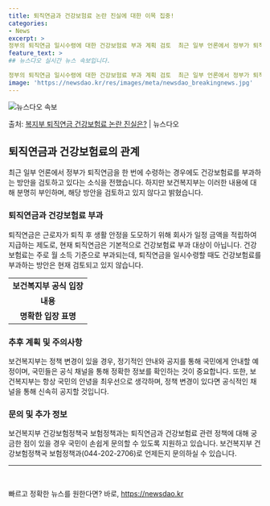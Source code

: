 ```yaml
---
title: 퇴직연금과 건강보험료 논란 진실에 대한 이목 집중!
categories:
- News
excerpt: >
정부의 퇴직연금 일시수령에 대한 건강보험료 부과 계획 검토  최근 일부 언론에서 정부가 퇴직연금을 한 번에 …
feature_text: >
## 뉴스다오 실시간 뉴스 속보입니다.

정부의 퇴직연금 일시수령에 대한 건강보험료 부과 계획 검토  최근 일부 언론에서 정부가 퇴직연금을 한 번에 …
image: 'https://newsdao.kr/res/images/meta/newsdao_breakingnews.jpg'
---
```


![뉴스다오 속보](https://newsdao.kr/res/images/meta/newsdao_breakingnews.jpg)

<p>출처: <a href="https://newsdao.kr/4449" rel="dofollow">복지부 퇴직연금 건강보험료 논란 진실은?</a> | 뉴스다오</p>

<h2 data-ke-size="size26">퇴직연금과 건강보험료의 관계</h2>

<p data-ke-size="size16">최근 일부 언론에서 정부가 퇴직연금을 한 번에 수령하는 경우에도 건강보험료를 부과하는 방안을 검토하고 있다는 소식을 전했습니다. 하지만 보건복지부는 이러한 내용에 대해 분명히 부인하며, 해당 방안을 검토하고 있지 않다고 밝혔습니다.</p>

<h3><b>퇴직연금과 건강보험료 부과</b></h3>
<p data-ke-size="size16">퇴직연금은 근로자가 퇴직 후 생활 안정을 도모하기 위해 회사가 일정 금액을 적립하여 지급하는 제도로, 현재 퇴직연금은 기본적으로 건강보험료 부과 대상이 아닙니다. 건강보험료는 주로 월 소득 기준으로 부과되는데, 퇴직연금을 일시수령할 때도 건강보험료를 부과하는 방안은 현재 검토되고 있지 않습니다. </p>

<table>
	<tr>
		<td style="text-align: center; height: 17px;"><b>보건복지부 공식 입장</b></td>
	</tr>
	<tr>
		<td style="text-align: center; height: 17px;"><b>내용</b></td>
	</tr>
	<tr>
		<td style="text-align: center; height: 17px;"><b>명확한 입장 표명</b></td>
	</tr>
</table>

<h3><b>추후 계획 및 주의사항</b></h3>
<p data-ke-size="size16">보건복지부는 정책 변경이 있을 경우, 정기적인 안내와 공지를 통해 국민에게 안내할 예정이며, 국민들은 공식 채널을 통해 정확한 정보를 확인하는 것이 중요합니다. 또한, 보건복지부는 항상 국민의 안녕을 최우선으로 생각하며, 정책 변경이 있다면 공식적인 채널을 통해 신속히 공지할 것입니다. </p>

<h3><b>문의 및 추가 정보</b></h3>
<p data-ke-size="size16">보건복지부 건강보험정책국 보험정책과는 퇴직연금과 건강보험료 관련 정책에 대해 궁금한 점이 있을 경우 국민이 손쉽게 문의할 수 있도록 지원하고 있습니다. 보건복지부 건강보험정책국 보험정책과(044-202-2706)로 언제든지 문의하실 수 있습니다.</p>
<hr>
<p data-ke-size="size16">&#8203;</p> 

빠르고 정확한 뉴스를 원한다면? 바로, <a href="https://newsdao.kr" rel="dofollow">https://newsdao.kr</a>


    
